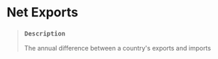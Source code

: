 # Net Exports

> ### `Description`
>
> The annual difference between a country's exports and imports
